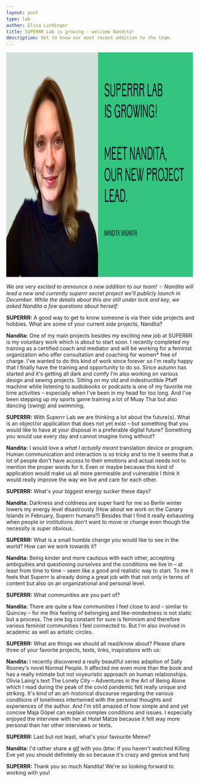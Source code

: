```yaml
---
layout: post
type: lab
author: Elisa Lindinger
title: SUPERRR Lab is growing – welcome Nandita!
description: Get to know our most recent addition to the team. 
---
```


<img src="/assets/img/blog/nandita.png" alt="Portrait of Nandita" width="500" height="600">
<p><em>We are very excited to announce a new addition to our team! ✨ Nandita will lead a new and currently superrr secret project we'll publicly launch in December. While the details about this are still under lock and key, we asked Nandita a few questions about herself:</em></p>

<p><b>SUPERRR:</b> A good way to get to know someone is via their side projects and hobbies. What are some of your current side projects, Nandita?</p>
<p><b>Nandita:</b> One of my main projects besides my exciting new job at SUPERRR is my voluntary work which is about to start soon. I recently completed my training as a certified coach and mediator and will be working for a feminist organization who offer consultation and coaching for women* free of charge. I've wanted to do this kind of work since forever so I'm really happy that I finally have the training and opportunity to do so. Since autumn has started and it's getting all dark and comfy I'm also working on various design and sewing projects. Sitting on my old and indestructible Pfaff machine while listening to audiobooks or podcasts is one of my favorite me time activities – especially when I've been in my head for too long. And I've been stepping up my sports game training a lot of Muay Thai but also dancing (swing) and swimming. </p>

<p><b>SUPERRR:</b> With Superrr Lab we are thinking a lot about the future(s). What is an object/or application that does not yet exist – but something that you would like to have at your disposal in a preferable digital future?
Something you would use every day and cannot imagine living without?
</p>
<p><b>Nandita:</b> I would love a <i>what I actually meant</i> translation device or program. Human communication and interaction is so tricky and to me it seems that a lot of people don't have access to their emotions and actual needs not to mention the proper words for it. Even or maybe because this kind of application would make us all more permeable and vulnerable I think it would really improve the way we live and care for each other.</p>
  
<p><b>SUPERRR:</b> What's your biggest energy sucker these days?</p>

<p><b>Nandita:</b> Darkness and coldness are super hard for me so Berlin winter lowers my energy level disastrously (How about we work on the Canary Islands in February, Superrr humans?) Besides that I find it really exhausting when people or institutions don't want to move or change even though the necessity is super obvious. </p>

<p><b>SUPERRR:</b> What is a small humble change you would like to see in the world? How can we work towards it?</p>

<p><b>Nandita:</b> Being kinder and more cautious with each other, accepting ambiguities and questioning ourselves and the conditions we live in – at least from time to time – seem like a good and realistic way to start. To me it feels that Superrr is already doing a great job with that not only in terms of content but also on an organizational and personal level. </p>

<p><b>SUPERRR:</b> What communities are you part of?</p>

<p><b>Nandita:</b> There are quite a few communities I feel close to and – similar to Quincey – for me this feeling of belonging and like-mindedness is not static but a process. The one big constant for sure is feminism and therefore various feminist communities I feel connected to. But I'm also involved in academic as well as artistic circles. </p>

<p><b>SUPERRR:</b> What are things we should all read/know about? Please share three of your favorite projects, texts, links, inspirations with us:</p>

<p><b>Nandita:</b> I recently discovered a really beautiful series adaption of Sally Rooney's novel Normal People. It affected me even more than the book and has a really intimate but not voyeuristic approach on human relationships. Olivia Laing's text The Lonely City – Adventures in the Art of Being Alone which I read during the peak of the covid pandemic felt really unique and striking. It's kind of an art-historical discourse regarding the various conditions of loneliness intertwined with the personal thoughts and experiences of the author. And I'm still amazed of how simple and and yet concise Maja Göpel can explain complex conditions and issues. I especially enjoyed the interview with her at Hotel Matze because it felt way more personal than her other interviews or texts. </p>

<p><b>SUPERRR:</b> Last but not least, what's your favourite Meme?</p>
<p><b>Nandita:</b> I'd rather share a <a href="https://tenor.com/view/jodie-comer-yes-nailed-it-cheering-killing-eve-gif-17295762">gif</a> with you (btw: if you haven't watched Killing Eve yet you should definitely do so because it's crazy and genius and fun)</p>

<p><b>SUPERRR:</b> Thank you so much Nandita! We're so looking forward to working with you!</p>
